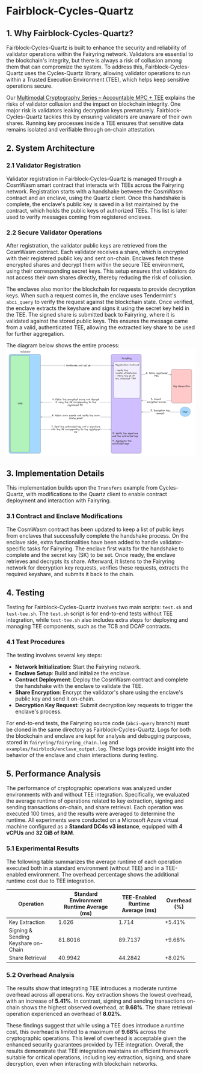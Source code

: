 # Fairblock-Cycles-Quartz

## 1. Why Fairblock-Cycles-Quartz?

Fairblock-Cycles-Quartz is built to enhance the security and reliability of validator operations within the Fairyring network. Validators are essential to the blockchain's integrity, but there is always a risk of collusion among them that can compromize the system. To address this, Fairblock-Cycles-Quartz uses the Cycles-Quartz library, allowing validator operations to run within a Trusted Execution Environment (TEE), which helps keep sensitive operations secure.

Our [Multimodal Cryptography Series – Accountable MPC + TEE](https://hackmd.io/@Fairblock/rkSiU78TR) explains the risks of validator collusion and the impact on blockchain integrity. One major risk is validators leaking decryption keys prematurely. Fairblock-Cycles-Quartz tackles this by ensuring validators are unaware of their own shares. Running key processes inside a TEE ensures that sensitive data remains isolated and verifiable through on-chain attestation.

## 2. System Architecture

### 2.1 Validator Registration
Validator registration in Fairblock-Cycles-Quartz is managed through a CosmWasm smart contract that interacts with TEEs across the Fairyring network. Registration starts with a handshake between the CosmWasm contract and an enclave, using the Quartz client. Once this handshake is complete, the enclave's public key is saved in a list maintained by the contract, which holds the public keys of authorized TEEs. This list is later used to verify messages coming from registered enclaves.

### 2.2 Secure Validator Operations
After registration, the validator public keys are retrieved from the CosmWasm contract. Each validator receives a share, which is encrypted with their registered public key and sent on-chain. Enclaves fetch these encrypted shares and decrypt them within the secure TEE environment, using their corresponding secret keys. This setup ensures that validators do not access their own shares directly, thereby reducing the risk of collusion.

The enclaves also monitor the blockchain for requests to provide decryption keys. When such a request comes in, the enclave uses Tendermint's `abci_query` to verify the request against the blockchain state. Once verified, the enclave extracts the keyshare and signs it using the secret key held in the TEE. The signed share is submitted back to Fairyring, where it is validated against the stored public keys. This ensures the message came from a valid, authenticated TEE, allowing the extracted key share to be used for further aggregation.

The diagram below shows the entire process:
![Fairblock-Cycles-Quartz](./cycles.png)


## 3. Implementation Details

This implementation builds upon the `Transfers` example from Cycles-Quartz, with modifications to the Quartz client to enable contract deployment and interaction with Fairyring.

### 3.1 Contract and Enclave Modifications
The CosmWasm contract has been updated to keep a list of public keys from enclaves that successfully complete the handshake process. On the enclave side, extra functionalities have been added to handle validator-specific tasks for Fairyring. The enclave first waits for the handshake to complete and the secret key (SK) to be set. Once ready, the enclave retrieves and decrypts its share. Afterward, it listens to the Fairyring network for decryption key requests, verifies these requests, extracts the required keyshare, and submits it back to the chain.


## 4. Testing

Testing for Fairblock-Cycles-Quartz involves two main scripts: `test.sh` and `test-tee.sh`. The `test.sh` script is for end-to-end tests without TEE integration, while `test-tee.sh` also includes extra steps for deploying and managing TEE components, such as the TCB and DCAP contracts.

### 4.1 Test Procedures
The testing involves several key steps:

- **Network Initialization**: Start the Fairyring network.
- **Enclave Setup**: Build and initialize the enclave.
- **Contract Deployment**: Deploy the CosmWasm contract and complete the handshake with the enclave to validate the TEE.
- **Share Encryption**: Encrypt the validator's share using the enclave's public key and send it on-chain.
- **Decryption Key Request**: Submit decryption key requests to trigger the enclave's process.

For end-to-end tests, the Fairyring source code (`abci-query` branch) must be cloned in the same directory as Fairblock-Cycles-Quartz.
Logs for both the blockchain and enclave are kept for analysis and debugging purposes, stored in `fairyring/fairyring_chain.log` and `examples/fairblock/enclave_output.log`. These logs provide insight into the behavior of the enclave and chain interactions during testing.



## 5. Performance Analysis

The performance of cryptographic operations was analyzed under environments with and without TEE integration. Specifically, we evaluated the average runtime of operations related to key extraction, signing and sending transactions on-chain, and share retrieval. Each operation was executed 100 times, and the results were averaged to determine the runtime. All experiments were conducted on a Microsoft Azure virtual machine configured as a **Standard DC4s v3 instance**, equipped with **4 vCPUs** and **32 GiB of RAM**.

### 5.1 Experimental Results

The following table summarizes the average runtime of each operation executed both in a standard environment (without TEE) and in a TEE-enabled environment. The overhead percentage shows the additional runtime cost due to TEE integration.

| Operation                  | Standard Environment Runtime Average (ms) | TEE-Enabled Runtime Average (ms) | Overhead (%) |
|----------------------------|------------------------------------|--------------------------|--------------|
| Key Extraction             | 1.626                            | 1.714                   | +5.41%       |
| Signing & Sending Keyshare on-Chain | 81.8016                            | 89.7137                  | +9.68%       |
| Share Retrieval            | 40.9942                            | 44.2842                  | +8.02%       |

### 5.2 Overhead Analysis

The results show that integrating TEE introduces a moderate runtime overhead across all operations. Key extraction shows the lowest overhead, with an increase of **5.41%**. In contrast, signing and sending transactions on-chain shows the highest observed overhead, at **9.68%**. The share retrieval operation experienced an overhead of **8.02%**.

These findings suggest that while using a TEE does introduce a runtime cost, this overhead is limited to a maximum of **9.68%** across the cryptographic operations. This level of overhead is acceptable given the enhanced security guarantees provided by TEE integration. Overall, the results demonstrate that TEE integration maintains an efficient framework suitable for critical operations, including key extraction, signing, and share decryption, even when interacting with blockchain networks.
